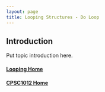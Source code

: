 ```yaml
---
layout: page
title: Looping Structures - Do Loop
---
```


## Introduction
Put topic introduction here.

#### [Looping Home](index.md)
#### [CPSC1012 Home](../)
